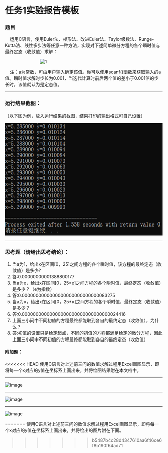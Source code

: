 # 任务1实验报告模板

### 题目

&nbsp;&nbsp;&nbsp;&nbsp;运用C语言，使用Euler法、梯形法、改进Euler法、Taylor级数法、Runge-Kutta法、线性多步法等任意一种方法，实现对下述简单微分方程的各个瞬时值与最终定态（收敛值）求解：

&emsp;&emsp;&emsp;&emsp;&emsp;&emsp;&emsp;&emsp;![1](https://latex.codecogs.com/svg.latex?\\left\\{\\begin{matrix}y'&plus;y=0&space;\\\\y(0)=a\\end{matrix}\\right.)

&nbsp;&nbsp;&nbsp;&nbsp;注：a为常数，可由用户输入确定该值。你可以使用scanf()函数来获取输入的a值。瞬时值求解时步长为0.001，当迭代计算时前后两个值的差小于0.001倍的步长时，该值就认为是定态值。

***

### 运行结果截图：

（以下图为例，放入运行结果的截图，结果打印的输出格式可自己设置）

![avatar](image.png)

---

### 思考题（请给出思考结论）：

1. 当a为1，给出x在区间[0，25]之间方程的各个瞬时值，该方程的最终定态（收敛值）是多少?
2. 答:0.00000000001388800177
3. 当a为e，给出x在区间[0，25*e]之间方程的各个瞬时值，最终定态（收敛值）是多少？（e为指数）
4. 答:0.0000000000000000000000000000083275
5. 当a为π，给出x在区间[0，25*π]之间方程的各个瞬时值，最终定态（收敛值）是多少？
6. 答:0.00000000000000000000000000000000024416
7. 上面三小问中不同初值的方程最终都能取到各自的最终定态（收敛值），为什么？
8. 答:初值的设置只是给定起点，不同的初值的方程都满足给定的微分方程，因此上面三小问中不同初值的方程最终都能取到各自的最终定态（收敛值）
    

#### 附加题：

<<<<<<< HEAD
使用C语言对上述前三问的数值求解过程用Excel画图显示，即将每一个x对应的y值在坐标系上画出来，并将绘图结果附在本文档中。
***

![image](https://user-images.githubusercontent.com/115983526/198018580-655ade96-0390-40e9-80c3-0278985fd2a9.png)

***

![image](https://user-images.githubusercontent.com/115983526/198018785-346c760a-5646-4a7c-9d65-e5445b36f568.png)

***

![image](https://user-images.githubusercontent.com/115983526/198018867-3048dd7b-66e1-44cf-bc98-54266bd31f0f.png)


=======
使用C语言对上述前三问的数值求解过程用Excel画图显示，即将每一个x对应的y值在坐标系上画出来，并将绘出的图片附在下面。
>>>>>>> b5487b4c28d4347610aa6f46ce6f8b190f64ad71

